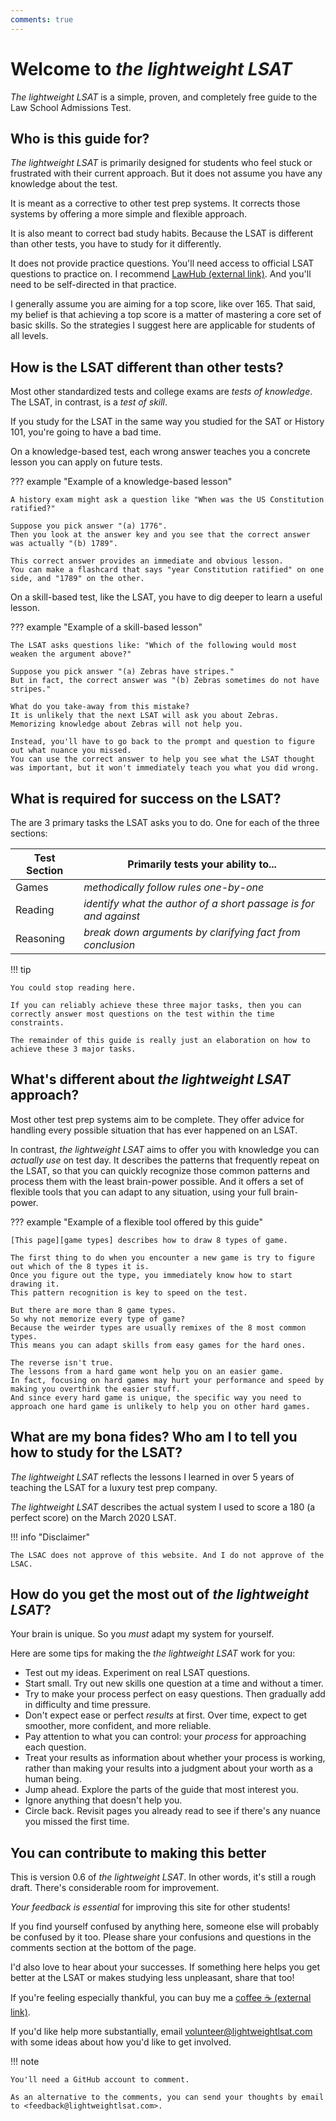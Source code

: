 ```yaml
---
comments: true
---
```


# Welcome to *the lightweight LSAT*

*The lightweight LSAT* is a simple, proven, and completely free guide to the Law School Admissions Test.

## Who is this guide for?

*The lightweight LSAT* is primarily designed for students who feel stuck or frustrated with their current approach.
But it does not assume you have any knowledge about the test.

It is meant as a corrective to other test prep systems.
It corrects those systems by offering a more simple and flexible approach.

It is also meant to correct bad study habits.
Because the LSAT is different than other tests, you have to study for it differently.

It does not provide practice questions.
You'll need access to official LSAT questions to practice on.
I recommend [LawHub (external link)][lawhub].
And you'll need to be self-directed in that practice.

I generally assume you are aiming for a top score, like over 165.
That said, my belief is that achieving a top score is a matter of mastering a core set of basic skills.
So the strategies I suggest here are applicable for students of all levels.

## How is the LSAT different than other tests?

Most other standardized tests and college exams are *tests of knowledge*.
The LSAT, in contrast, is a *test of skill*.

If you study for the LSAT in the same way you studied for the SAT or History 101, you're going to have a bad time.

On a knowledge-based test, each wrong answer teaches you a concrete lesson you can apply on future tests.

??? example "Example of a knowledge-based lesson"

    A history exam might ask a question like "When was the US Constitution ratified?"

    Suppose you pick answer "(a) 1776".
    Then you look at the answer key and you see that the correct answer was actually "(b) 1789".

    This correct answer provides an immediate and obvious lesson.
    You can make a flashcard that says "year Constitution ratified" on one side, and "1789" on the other.

On a skill-based test, like the LSAT, you have to dig deeper to learn a useful lesson.

??? example "Example of a skill-based lesson"

    The LSAT asks questions like: "Which of the following would most weaken the argument above?"

    Suppose you pick answer "(a) Zebras have stripes."
    But in fact, the correct answer was "(b) Zebras sometimes do not have stripes."

    What do you take-away from this mistake?
    It is unlikely that the next LSAT will ask you about Zebras.
    Memorizing knowledge about Zebras will not help you.
   
    Instead, you'll have to go back to the prompt and question to figure out what nuance you missed.
    You can use the correct answer to help you see what the LSAT thought was important, but it won't immediately teach you what you did wrong.

## What is required for success on the LSAT?

The are 3 primary tasks the LSAT asks you to do.
One for each of the three sections:

Test Section | Primarily tests your ability to...
-- | --
Games | *methodically follow rules one-by-one*
Reading | *identify what the author of a short passage is for and against*
Reasoning | *break down arguments by clarifying fact from conclusion*

!!! tip

    You could stop reading here.

    If you can reliably achieve these three major tasks, then you can correctly answer most questions on the test within the time constraints.
    
    The remainder of this guide is really just an elaboration on how to achieve these 3 major tasks.

## What's different about *the lightweight LSAT* approach?

Most other test prep systems aim to be complete.
They offer advice for handling every possible situation that has ever happened on an LSAT.

In contrast, *the lightweight LSAT* aims to offer you with knowledge you can *actually use* on test day.
It describes the patterns that frequently repeat on the LSAT, so that you can quickly recognize those common patterns and process them with the least brain-power possible.
And it offers a set of flexible tools that you can adapt to any situation, using your full brain-power.

??? example "Example of a flexible tool offered by this guide"

    [This page][game types] describes how to draw 8 types of game.

    The first thing to do when you encounter a new game is try to figure out which of the 8 types it is.
    Once you figure out the type, you immediately know how to start drawing it.
    This pattern recognition is key to speed on the test.

    But there are more than 8 game types.
    So why not memorize every type of game?
    Because the weirder types are usually remixes of the 8 most common types.
    This means you can adapt skills from easy games for the hard ones.

    The reverse isn't true.
    The lessons from a hard game wont help you on an easier game.
    In fact, focusing on hard games may hurt your performance and speed by making you overthink the easier stuff.
    And since every hard game is unique, the specific way you need to approach one hard game is unlikely to help you on other hard games.

## What are my bona fides? Who am I to tell you how to study for the LSAT?

*The lightweight LSAT* reflects the lessons I learned in over 5 years of teaching the LSAT for a luxury test prep company.

*The lightweight LSAT* describes the actual system I used to score a 180 (a perfect score) on the March 2020 LSAT.

!!! info "Disclaimer"

    The LSAC does not approve of this website. And I do not approve of the LSAC.

## How do you get the most out of *the lightweight LSAT*?

Your brain is unique.
So you *must* adapt my system for yourself.

Here are some tips for making the *the lightweight LSAT* work for you:

- Test out my ideas. Experiment on real LSAT questions.
- Start small. Try out new skills one question at a time and without a timer.
- Try to make your process perfect on easy questions. Then gradually add in difficulty and time pressure.
- Don't expect ease or perfect *results* at first. Over time, expect to get smoother, more confident, and more reliable.
- Pay attention to what you can control: your *process* for approaching each question.
- Treat your results as information about whether your process is working, rather than making your results into a judgment about your worth as a human being.
- Jump ahead. Explore the parts of the guide that most interest you.
- Ignore anything that doesn't help you.
- Circle back. Revisit pages you already read to see if there's any nuance you missed the first time.

## You can contribute to making this better

This is version 0.6 of *the lightweight LSAT*.
In other words, it's still a rough draft.
There's considerable room for improvement.

*Your feedback is essential* for improving this site for other students!

If you find yourself confused by anything here, someone else will probably be confused by it too.
Please share your confusions and questions in the comments section at the bottom of the page.

I'd also love to hear about your successes.
If something here helps you get better at the LSAT or makes studying less unpleasant, share that too!

If you're feeling especially thankful, you can buy me a [coffee :coffee: (external link)][coffee].

If you'd like help more substantially, email <volunteer@lightweightlsat.com> with some ideas about how you'd like to get involved.

!!! note

    You'll need a GitHub account to comment. 
    
    As an alternative to the comments, you can send your thoughts by email to <feedback@lightweightlsat.com>.

[lawhub]: https://www.lsac.org/lawhub
[game types]: game/draw/types.md
[pizza]: https://buy.stripe.com/14k4hf7lXexNcak5kl
[coffee]: https://buy.stripe.com/28oaFD6hT75l7U4144
